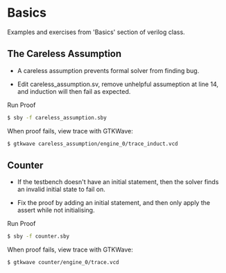 # Basics

Examples and exercises from 'Basics' section of verilog class.

## The Careless Assumption

- A careless assumption prevents formal solver from finding bug.

- Edit careless_assumption.sv, remove unhelpful assumeption at line 14, and induction will then fail as expected.

Run Proof
```bash
$ sby -f careless_assumption.sby
```

When proof fails, view trace with GTKWave:

```bash
$ gtkwave careless_assumption/engine_0/trace_induct.vcd
```

## Counter

- If the testbench doesn't have an initial statement, then the solver finds an invalid initial state to fail on.

- Fix the proof by adding an initial statement, and then only apply the assert while not initialising.

Run Proof
```bash
$ sby -f counter.sby
```

When proof fails, view trace with GTKWave:

```bash
$ gtkwave counter/engine_0/trace.vcd
```